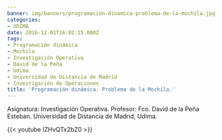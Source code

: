 ```yaml
---
banner: img/banners/programacion-dinamica-problema-de-la-mochila.jpg
categories:
- UDIMA
date: 2016-12-01T16:02:15.000Z
tags:
- Programación dinámica
- Mochila
- Investigación Operativa
- David de la Peña
- Udima
- Universidad de Distancia de Madrid
- Investigación de Operaciones
title: 'Programación dinámica. Problema de la Mochila.'
---
```


Asignatura: Investigación Operativa.
Profesor: Fco. David de la Peña Esteban.
Universidad de Distancia de Madrid, Udima.

{{< youtube IZHvQTx2bZ0 >}}
